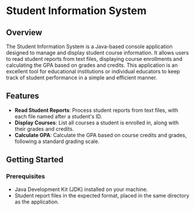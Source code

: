 # Student Information System

## Overview

The Student Information System is a Java-based console application designed to manage and display student course information. It allows users to read student reports from text files, displaying course enrollments and calculating the GPA based on grades and credits. This application is an excellent tool for educational institutions or individual educators to keep track of student performance in a simple and efficient manner.

## Features

- **Read Student Reports**: Process student reports from text files, with each file named after a student's ID.
- **Display Courses**: List all courses a student is enrolled in, along with their grades and credits.
- **Calculate GPA**: Calculate the GPA based on course credits and grades, following a standard grading scale.

## Getting Started

### Prerequisites

- Java Development Kit (JDK) installed on your machine.
- Student report files in the expected format, placed in the same directory as the application.

#
